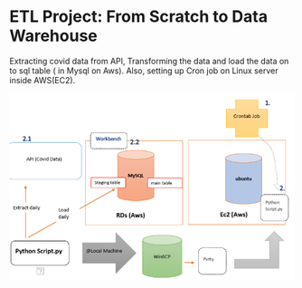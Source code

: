 # ETL Project: From Scratch to Data Warehouse 
Extracting covid data from API, Transforming the data and load the data on to sql table ( in Mysql on Aws). Also, setting up Cron job on Linux server inside AWS(EC2).

![ ](Images/etl1.PNG)
